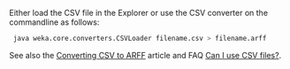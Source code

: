 Either load the CSV file in the Explorer or use the CSV converter on the commandline as follows:
```bash
 java weka.core.converters.CSVLoader filename.csv > filename.arff
```
See also the [Converting CSV to ARFF](../converting_csv_to_arff.md) article and FAQ [Can I use CSV files?](can_i_use_csv_files.md).